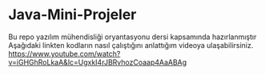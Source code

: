 # Java-Mini-Projeler
Bu repo yazılım mühendisliği oryantasyonu dersi kapsamında hazırlanmıştır
Aşağıdaki linkten kodların nasıl çalıştığını anlattığım videoya ulaşabilirsiniz.
https://www.youtube.com/watch?v=iGHGhRoLkaA&lc=UgxkI4rJBRvhozCoaap4AaABAg
